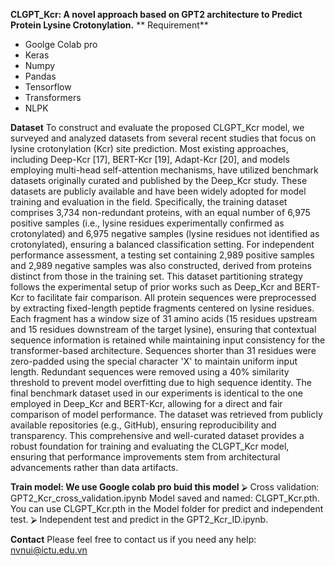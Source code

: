 **CLGPT_Kcr: A novel approach based on GPT2 architecture to Predict Protein Lysine Crotonylation.**
  ** Requirement**
  -	Goolge Colab pro
  -	Keras
  -	Numpy
  -	Pandas
  -	Tensorflow
  -	Transformers
  -	NLPK

**Dataset**
  To construct and evaluate the proposed CLGPT_Kcr model, we surveyed and analyzed datasets from several recent studies that focus on lysine crotonylation (Kcr) site prediction. Most existing approaches, including Deep-Kcr [17], BERT-Kcr [19], Adapt-Kcr [20], and models employing multi-head self-attention mechanisms, have utilized benchmark datasets originally curated and published by the Deep_Kcr study. These datasets are publicly available and have been widely adopted for model training and evaluation in the field.
  Specifically, the training dataset comprises 3,734 non-redundant proteins, with an equal number of 6,975 positive samples (i.e., lysine residues experimentally confirmed as crotonylated) and 6,975 negative samples (lysine residues not identified as crotonylated), ensuring a balanced classification setting. For independent performance assessment, a testing set containing 2,989 positive samples and 2,989 negative samples was also constructed, derived from proteins distinct from those in the training set. This dataset partitioning strategy follows the experimental setup of prior works such as Deep_Kcr and BERT-Kcr to facilitate fair comparison.
  All protein sequences were preprocessed by extracting fixed-length peptide fragments centered on lysine residues. Each fragment has a window size of 31 amino acids (15 residues upstream and 15 residues downstream of the target lysine), ensuring that contextual sequence information is retained while maintaining input consistency for the transformer-based architecture. Sequences shorter than 31 residues were zero-padded using the special character 'X' to maintain uniform input length.
  Redundant sequences were removed using a 40% similarity threshold to prevent model overfitting due to high sequence identity. The final benchmark dataset used in our experiments is identical to the one employed in Deep_Kcr and BERT-Kcr, allowing for a direct and fair comparison of model performance. The dataset was retrieved from publicly available repositories (e.g., GitHub), ensuring reproducibility and transparency.
  This comprehensive and well-curated dataset provides a robust foundation for training and evaluating the CLGPT_Kcr model, ensuring that performance improvements stem from architectural advancements rather than data artifacts.

**Train model: We use Google colab pro buid this model**
  ⮚	Cross validation: GPT2_Kcr_cross_validation.ipynb
  Model saved and named: CLGPT_Kcr.pth. You can use CLGPT_Kcr.pth in the Model folder for predict and independent test.
  ⮚	Independent test and predict in the GPT2_Kcr_ID.ipynb.

**Contact**
  Please feel free to contact us if you need any help: nvnui@ictu.edu.vn

